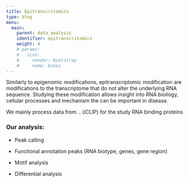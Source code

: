 ```yaml
---
title: Epitranscritomics
type: blog
menu:
  main:
    parent: data_analysis
    identifier: epitranscritomics
    weight: 4
    # params:
    #   icon:
    #     vendor: bootstrap
    #     name: boxes
---
```


Similarly to epigenomic modifications, epitranscriptomic modification are modifications to the transcriptome that do not alter the underlying RNA sequence. Studying these modification allows insight into RNA bioilogy, cellular processes and mechanism the can be important in disease.

We mainly process data from .. (iCLIP) for the study RNA binding proteins

### Our analysis:

- Peak calling

- Functional annotation peaks (RNA biotype, genes, gene region)

- Motif analysis

- Differential analysis